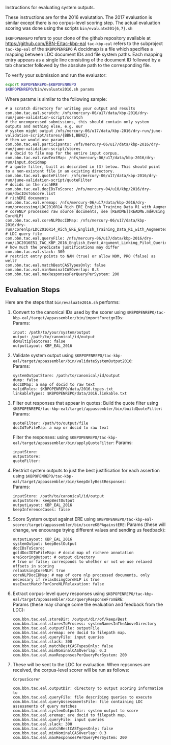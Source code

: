 Instructions for evaluating system outputs. 

These instructions are for the 2016 evalutation.  The 2017 evaluation is similar except there is no
corpus-level scoring step.  The actual evaluation scoring was done using the scripts `bin/evaluate201{6,7}.sh`

`$KBPOPENREPO` refers to your clone of the github repository available at https://github.com/BBN-E/tac-kbp-eal
`tac-kbp-eal` refers to the subproject `tac-kbp-eal` of the `$KBPOPENREPO`
A docidmap is a file which specifies a mapping between LDC document IDs and 
file system paths. Each mapping entry appears as a single line consisting of the
document ID followed by a tab character followed by the absolute path to
the corresponding file.

To verify your submission and run the evaluator:
```bash
export KBPOPENREPO=$KBPOPENREPO
$KBPOPENREPO/bin/evaluate2016.sh params
```

Where params is similar to the following sample:
```
# a scratch directory for writing your output and results
com.bbn.tac.eal.scratch: /nfs/mercury-06/u17/data/kbp-2016/dry-run/june-validation-script/scratch
# the uncompressed submissions, this should contain only system outputs and nothing else, e.g. our 
# system might output /nfs/mercury-06/u17/data/kbp-2016/dry-run/june-validation-script/stores/{BBN1,BBN2},
# then we would use param:
com.bbn.tac.eal.participants: /nfs/mercury-06/u17/data/kbp-2016/dry-run/june-validation-script/stores
# a docid to file map for the entire input corpus.
com.bbn.tac.eal.rawTextMap: /nfs/mercury-06/u17/data/kbp-2016/dry-run/input.docidmap
# a quote filter, built as described in (3) below. This should point to a non-existent file in an existing directory.
com.bbn.tac.eal.quoteFilter: /nfs/mercury-06/u17/data/kbp-2016/dry-run/june-validation-script/quoteFilter
# docids in the richERE
com.bbn.tac.eal.docIDsToScore: /nfs/mercury-04/u10/kbp/2016/dry-run/docIDsToScore.list
# richERE documents
com.bbn.tac.eal.eremap: /nfs/mercury-06/u17/data/kbp-2016/dry-run/processing/LDC2016R14_Rich_ERE_English_Training_Data_R1_with_Augmented_Events.docidmap
# coreNLP processed raw source documents, see [README](README.md#Using CoreNLP)
com.bbn.tac.eal.coreNLPDocIDMap: /nfs/mercury-06/u17/data/kbp-2016/dry-run/corenlp/LDC2016R14_Rich_ERE_English_Training_Data_R1_with_Augmented_Events.docidmap
# LDC query file
com.bbn.tac.eal.queryFile: /nfs/mercury-06/u17/data/kbp-2016/dry-run/LDC2016E51_TAC_KBP_2016_English_Event_Argument_Linking_Pilot_Queries_and_Manual_Run/data/tac_kbp_2016_english_event_argument_linking_pilot_queries.tab
# how much the predicate justifications may differ
com.bbn.tac.eal.slack: 300
# restrict entry points to NAM (true) or allow NOM, PRO (false) as well?
com.bbn.tac.eal.matchBestCASTypesOnly: false
com.bbn.tac.eal.minNominalCASOverlap: 0.3
com.bbn.tac.eal.maxResponsesPerQueryPerSystem: 200
```


## Evaluation Steps

Here are the steps that `bin/evaluate2016.sh` performs:

1. Convert to the canonical IDs used by the scorer  using `$KBPOPENREPO/tac-kbp-eal/target/appassembler/bin/importForeignIDs`:  
    Params:

    ```
    input: /path/to/your/system/output
    output: /path/to/canonical/id/output
    doMultipleStores: false
    outputLayout: KBP_EAL_2016
    ```

2. Validate system output using `$KBPOPENREPO/tac-kbp-eal/target/appassembler/bin/validateSystemOutput2016`:  
    Params:

    ```
    systemOutputStore: /path/to/canonical/id/output
    dump: false
    docIDMap: a map of docid to raw text
    validRoles: $KBPOPENREPO/data/2016.types.txt
    linkableTypes: $KBPOPENREPO/data/2016.linkable.txt
    ```

3. Filter out responses that appear in quotes:
    Build the quote filter using `$KBPOPENREPO/tac-kbp-eal/target/appassembler/bin/buildQuoteFilter`:
    Params:
    ```
    quoteFilter: /path/to/output/file
    docIdToFileMap: a map or docid to raw text
    ```

    Filter the responses: using `$KBPOPENREPO/tac-kbp-eal/target/appassembler/bin/applyQuoteFilter`:
    Params:

    ```
    inputStore:
    outputStore:
    quoteFilter:
    ```

4. Restrict system outputs to just the best justification for each assertion
 using `$KBPOPENREPO/tac-kbp-eal/target/appassembler/bin/keepOnlyBestResponses`:  
    Params:

    ```
    inputStore: /path/to/canonical/id/output
    outputStore: keepBestOutput
    outputLayout: KBP_EAL_2016
    keepInferenceCases: false
    ```
    
5. Score System output against ERE using `$KBPOPENREPO/tac-kbp-eal-scorer/target/appassembler/bin/scoreKBPAgainstERE`:
    Params (these will change, we encourage trying different values and sending us feedback):
    ```
    outputLayout: KBP_EAL_2016
    systemOutput: keepBestOutput
    docIDsToScore:
    goldDocIDToFileMap: # docid map of richere annotation
    ereScoringOutput: # output directory
    # true or false; corresponds to whether or not we use relaxed offsets in scoring
    relaxUsingCoreNLP: true
    coreNLPDocIDMap: # map of core nlp processed documents, only necessary if relaxUsingCoreNLP is true
    useExactMatchForCoreNLPRelaxation: false
    ```


6. Extract corpus-level query responses using `$KBPOPENREPO/tac-kbp-eal/target/appassembler/bin/queryResponseFromERE`:  
    Params (these may change come the evaluation and feedback from the LDC):
    ```
    com.bbn.tac.eal.storeDir: /output/dir/of/keep/Best
    com.bbn.tac.eal.storesToProcess: systemNamesInTheAboveDirectory
    com.bbn.tac.eal.outputFile: outputFile
    com.bbn.tac.eal.eremap: ere docid to filepath map.
    com.bbn.tac.eal.queryFile: input queries
    com.bbn.tac.eal.slack: 300
    com.bbn.tac.eal.matchBestCASTypesOnly: false
    com.bbn.tac.eal.minNominalCASOverlap: 0.3
    com.bbn.tac.eal.maxResponsesPerQueryPerSystem: 200
    ```

7. These will be sent to the LDC for evaluation. When repsonses are received, the corpus-level scorer will be run as follows:

    ```
    CorpusScorer
    
    com.bbn.tac.eal.outputDir: directory to output scoring information to
    com.bbn.tac.eal.queryFile: file describing queries to execute
    com.bbn.tac.eal.queryAssessmentsFile: file containing LDC assessments of query matches
    com.bbn.tac.eal.systemOutputDir: system output to score
    com.bbn.tac.eal.eremap: ere docid to filepath map.
    com.bbn.tac.eal.queryFile: input queries
    com.bbn.tac.eal.slack: 300
    com.bbn.tac.eal.matchBestCASTypesOnly: false
    com.bbn.tac.eal.minNominalCASOverlap: 0.3
    com.bbn.tac.eal.maxResponsesPerQueryPerSystem: 200
    ```
